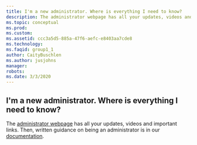 ```yaml
---
title: I'm a new administrator. Where is everything I need to know?
description: The administrator webpage has all your updates, videos and important links. Then, written guidance on being an administrator is in our...
ms.topic: conceptual
ms.prod: 
ms.custom: 
ms.assetid: ccc3a5d5-885a-47f6-aefc-e8403aa7cde8
ms.technology: 
ms.faqid: group1_1
author: CaityBuschlen
ms.author: jusjohns
manager: 
robots: 
ms.date: 3/3/2020
---
```


## I'm a new administrator. Where is everything I need to know?

The [administrator webpage](https://visualstudio.microsoft.com/subscriptions-administration/) has all your updates, videos and important links. Then, written guidance on being an administrator is in our [documentation](https://docs.microsoft.com/visualstudio/subscriptions/admin-responsibilities).
